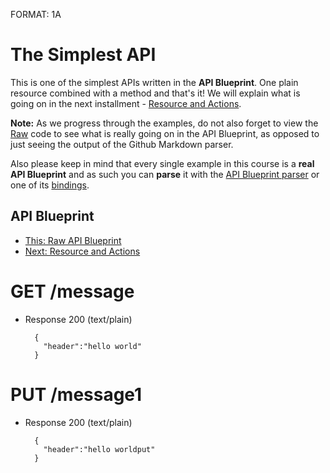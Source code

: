 FORMAT: 1A

# The Simplest API
This is one of the simplest APIs written in the **API Blueprint**. One plain
resource combined with a method and that's it! We will explain what is going on
in the next installment -
[Resource and Actions](02.%20Resource%20and%20Actions.md).

**Note:** As we progress through the examples, do not also forget to view the
[Raw](https://raw.github.com/apiaryio/api-blueprint/master/examples/01.%20Simplest%20API.md)
code to see what is really going on in the API Blueprint, as opposed to just
seeing the output of the Github Markdown parser.

Also please keep in mind that every single example in this course is a **real
API Blueprint** and as such you can **parse** it with the
[API Blueprint parser](https://github.com/apiaryio/drafter) or one of its
[bindings](https://github.com/apiaryio/drafter#bindings).

## API Blueprint
+ [This: Raw API Blueprint](https://raw.github.com/apiaryio/api-blueprint/master/examples/01.%20Simplest%20API.md)
+ [Next: Resource and Actions](02.%20Resource%20and%20Actions.md)

# GET /message
+ Response 200 (text/plain)

        {
          "header":"hello world"
        }

# PUT /message1
+ Response 200 (text/plain)

        {
          "header":"hello worldput"
        }

